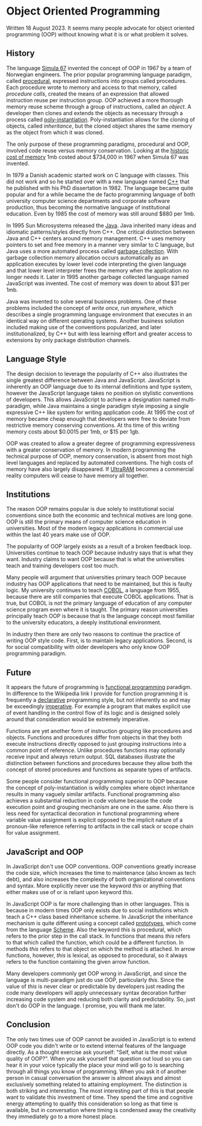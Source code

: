 # Object Oriented Programming
Written 18 August 2023.
It seems many people advocate for object oriented programming (OOP) without knowing what it is or what problem it solves.

## History
The language [Simula 67](https://en.wikipedia.org/wiki/Simula) invented the concept of OOP in 1967 by a team of Norwegian engineers.
The prior popular programming language paradigm, called [procedural](https://en.wikipedia.org/wiki/Procedural_programming), expressed instructions into groups called procedures.
Each procedure wrote to memory and access to that memory, called *procedure calls*, created the means of an expression that allowed instruction reuse per instruction group.
OOP achieved a more thorough memory reuse scheme through a group of instructions, called an *object*.
A developer then clones and extends the objects as necessary through a process called [poly-instantiation](https://en.wikipedia.org/wiki/Polyinstantiation).
Poly-instantiation allows for the cloning of objects, called *inheritance*, but the cloned object shares the same memory as the object from which it was cloned.

The only purpose of these programming paradigms, procedural and OOP, involved code reuse versus memory conservation.
Looking at the [historic cost of memory](https://jcmit.net/memoryprice.htm) 1mb costed about $734,000 in 1967 when Simula 67 was invented.

In 1979 a Danish academic started work on C language with classes.
This did not work and so he started over with a new language named [C++](https://en.wikipedia.org/wiki/C%2B%2B) that he published with his PhD dissertation in 1982.
The language became quite popular and for a while became the de facto programming language of both university computer science departments and corporate software production, thus becoming the normative language of institutional education.
Even by 1985 the cost of memory was still around $880 per 1mb.

In 1995 Sun Microsystems released the [Java](https://en.wikipedia.org/wiki/Java_(programming_language)).
Java inherited many ideas and idiomatic patterns/styles directly from C++.
One critical distinction between Java and C++ centers around memory management.
C++ uses memory pointers to set and free memory in a manner very similar to C language, but Java uses a more automated process called [garbage collection](https://en.wikipedia.org/wiki/Garbage_collection_(computer_science)).
With garbage collection memory allocation occurs automatically as an application executes by lower level code interpreting the given language and that lower level interpreter frees the memory when the application no longer needs it.
Later in 1995 another garbage collected language named JavaScript was invented.
The cost of memory was down to about $31 per 1mb.

Java was invented to solve several business problems.
One of these problems included the concept of *write once, run anywhere*, which describes a single programming language environment that executes in an identical way on different operating systems.
Another business solution included making use of the conventions popularized, and later institutionalized, by C++ but with less learning effort and greater access to extensions by only package distribution channels.

## Language Style
The design decision to leverage the popularity of C++ also illustrates the single greatest difference between Java and JavaScript.
JavaScript is inherently an OOP language due to its internal definitions and type system, however the JavaScript language takes no position on stylistic conventions of developers.
This allows JavaScript to achieve a designation named multi-paradigm, while Java maintains a single paradigm style imposing a single expressive C++ like system for writing application code.
At 1995 the cost of memory became cheap enough that developers were free to deviate from restrictive memory conserving conventions.
At ths time of this writing memory costs about $0.0015 per 1mb, or $15 per 1gb.

OOP was created to allow a greater degree of programming expressiveness with a greater conservation of memory.
In modern programming the technical purpose of OOP, memory conservation, is absent from most high level languages and replaced by automated conventions.
The high costs of memory have also largely disappeared.
If [UltraRAM](https://ultraram.tech/) becomes a commercial reality computers will cease to have memory all together.

## Institutions
The reason OOP remains popular is due solely to institutional social conventions since both the economic and technical motives are long gone.
OOP is still the primary means of computer science education in universities.
Most of the modern legacy applications in commercial use within the last 40 years make use of OOP.

The popularity of OOP largely exists as a result of a broken feedback loop.
Universities continue to teach OOP because industry says that is what they want.
Industry claims to want OOP because that is what the universities teach and training developers cost too much.

Many people will argument that universities primary teach OOP because industry has OOP applications that need to be maintained, but this is faulty logic.
My university continues to teach [COBOL](https://en.wikipedia.org/wiki/COBOL), a language from 1955, because there are still companies that execute COBOL applications.
That is true, but COBOL is not the primary language of education of any computer science program even where it is taught.
The primary reason universities principally teach OOP is because that is the language concept most familiar to the university educators, a deeply institutional environment.

In industry then there are only two reasons to continue the practice of writing OOP style code.
First, is to maintain legacy applications.
Second, is for social compatibility with older developers who only know OOP programming paradigm.

## Future
It appears the future of programming is [functional programming](https://en.wikipedia.org/wiki/Functional_programming) paradigm.
In difference to the Wikipedia link I provide for function programming it is frequently a [declarative](https://en.wikipedia.org/wiki/Declarative_programming) programming style, but not inherently so and may be exceedingly [imperative](https://en.wikipedia.org/wiki/Imperative_programming).
For example a program that makes explicit use of event handling in the control flow of its logic and is designed solely around that consideration would be extremely imperative.

Functions are yet another form of instruction grouping like procedures and objects.
Functions and procedures differ from objects in that they both execute instructions directly opposed to just grouping instructions into a common point of reference.
Unlike procedures functions may optionally receive input and always return output.
SQL databases illustrate the distinction between functions and procedures because they allow both the concept of stored procedures and functions as separate types of artifacts.

Some people consider functional programming superior to OOP because the concept of poly-instantiation is wildly complex where object inheritance results in many vaguely similar artifacts.
Functional programming also achieves a substantial reduction in code volume because the code execution point and grouping mechanism are one in the same.
Also there is less need for syntactical decoration in functional programming where variable value assignment is explicit opposed to the implicit nature of a pronoun-like reference referring to artifacts in the call stack or scope chain for value assignment.

## JavaScript and OOP
In JavaScript don't use OOP conventions.
OOP conventions greatly increase the code size, which increases the time to maintenance (also known as tech debt), and also increases the complexity of both organizational conventions and syntax.
More explicitly never use the keyword *this* or anything that either makes use of or is reliant upon keyword *this*.

In JavaScript OOP is far more challenging than in other languages.
This is because in modern times OOP only exists due to social institutions which teach a C++ class based inheritance scheme.
In JavaScript the inheritance mechanism is quite different using a concept called [prototypes](https://en.wikipedia.org/wiki/Prototype-based_programming), which come from the language [Scheme](https://en.wikipedia.org/wiki/Scheme_(programming_language)).
Also the keyword *this* is procedural, which refers to the prior step in the call stack.
In functions that means *this* refers to that which called the function, which could be a different function.
In methods *this* refers to that object on which the method is attached.
In arrow functions, however, *this* is lexical, as opposed to procedural, so it always refers to the function containing the given arrow function.

Many developers commonly get OOP wrong in JavaScript, and since the language is multi-paradigm just do use OOP, particularly *this*.
Since the value of *this* is never clear or predictable by developers just reading the code many developers will apply unnecessary syntax decoration further increasing code system and reducing both clarity and predictability.
So, just don't do OOP in the language.
I promise, you will thank me later.

## Conclusion
The only two times use of OOP cannot be avoided in JavaScript is to extend OOP code you didn't write or to extend internal features of the language directly.
As a thought exercise ask yourself: "Self, what is the most value quality of OOP?".
When you ask yourself that question out loud so you can hear it in your voice typically the place your mind will go to is searching through all things you know of programming.
When you ask it of another person in casual conversation the answer is almost always and almost exclusively something related to attaining employment.
The distinction is both striking and interesting.
The most interesting part of this is that people want to validate this investment of time.
They spend the time and cognitive energy attempting to qualify this consideration so long as that time is available, but in conversation where timing is condensed away the creativity they immediately go to a more honest place.